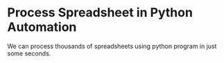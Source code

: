 # Process Spreadsheet in Python Automation
We can process thousands of spreadsheets using python program in just some seconds.
